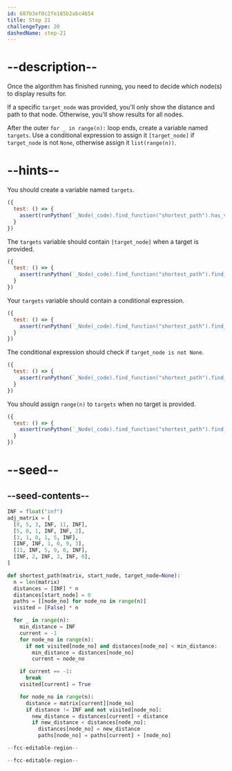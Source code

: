 ```yaml
---
id: 687b3ef0c2fe185b2abc4654
title: Step 21
challengeType: 20
dashedName: step-21
---
```


# --description--

Once the algorithm has finished running, you need to decide which node(s) to display results for.

If a specific `target_node` was provided, you'll only show the distance and path to that node. Otherwise, you'll show results for all nodes.

After the outer `for _ in range(n):` loop ends, create a variable named `targets`. Use a conditional expression to assign it `[target_node]` if `target_node` is not `None`, otherwise assign it `list(range(n))`.

# --hints--

You should create a variable named `targets`.

```js
({
  test: () => {
    assert(runPython(`_Node(_code).find_function("shortest_path").has_variable("targets")`))
  }
})
```

The `targets` variable should contain `[target_node]` when a target is provided.

```js
({
  test: () => {
    assert(runPython(`_Node(_code).find_function("shortest_path").find_variable("targets").is_equivalent("targets = [target_node] if target_node is not None else range(n)")`))
  }
})
```

Your `targets` variable should contain a conditional expression.

```js
({
  test: () => {
    assert(runPython(`_Node(_code).find_function("shortest_path").find_variable("targets").is_equivalent("targets = [target_node] if target_node is not None else range(n)")`))
  }
})
```

The conditional expression should check if `target_node is not None`.

```js
({
  test: () => {
    assert(runPython(`_Node(_code).find_function("shortest_path").find_variable("targets").is_equivalent("targets = [target_node] if target_node is not None else range(n)")`))
  }
})
```

You should assign `range(n)` to `targets` when no target is provided.

```js
({
  test: () => {
    assert(runPython(`_Node(_code).find_function("shortest_path").find_variable("targets").is_equivalent("targets = [target_node] if target_node is not None else range(n)")`))
  }
})
```

# --seed--

## --seed-contents--

```py
INF = float("inf")
adj_matrix = [
  [0, 5, 3, INF, 11, INF],
  [5, 0, 1, INF, INF, 2],
  [3, 1, 0, 1, 5, INF],
  [INF, INF, 1, 0, 9, 3],
  [11, INF, 5, 9, 0, INF],
  [INF, 2, INF, 3, INF, 0],
]

def shortest_path(matrix, start_node, target_node=None):
  n = len(matrix)
  distances = [INF] * n
  distances[start_node] = 0
  paths = [[node_no] for node_no in range(n)]
  visited = [False] * n

  for _ in range(n):
    min_distance = INF
    current = -1
    for node_no in range(n):
      if not visited[node_no] and distances[node_no] < min_distance:
        min_distance = distances[node_no]
        current = node_no

    if current == -1:
      break
    visited[current] = True

    for node_no in range(n):
      distance = matrix[current][node_no]
      if distance != INF and not visited[node_no]:
        new_distance = distances[current] + distance
        if new_distance < distances[node_no]:
          distances[node_no] = new_distance
          paths[node_no] = paths[current] + [node_no]

--fcc-editable-region--

--fcc-editable-region--
```
